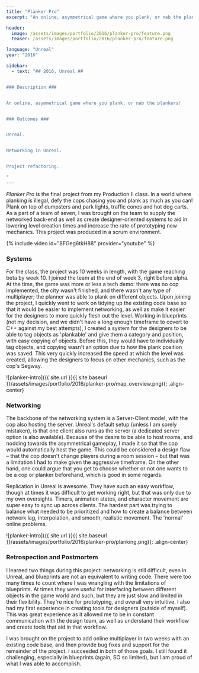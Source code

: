 ```yaml
---
title: "Planker Pro"
excerpt: "An online, asymmetrical game where you plank, or nab the plankers!"

header:
  image: /assets/images/portfolio/2016/planker-pro/feature.png
  teaser: /assets/images/portfolio/2016/planker-pro/feature.png

language: "Unreal"
year: "2016"

sidebar:
  - text: "## 2016, Unreal ##


### Description ###


An online, asymmetrical game where you plank, or nab the plankers!


### Outcomes ###


Unreal.


Networking in Unreal.


Project refactoring.

"
---
```


_Planker Pro_ is the final project from my Production II class. In a world where planking is illegal, defy the cops chasing you and plank as much as you can! Plank on top of dumpsters and park lights, traffic cones and hot dog carts. As a part of a team of seven, I was brought on the team to supply the networked back-end as well as create designer-oriented systems to aid in lowering level creation times and increase the rate of prototyping new mechanics. This project was produced in a scrum environment.

{% include video id="8FGeg6tkH88" provider="youtube" %}


### Systems ###

For the class, the project was 10 weeks in length, with the game reaching beta by week 10. I joined the team at the end of week 3, right before alpha. At the time, the game was more or less a tech demo: there was no cop implemented, the city wasn't finished, and there wasn't any type of multiplayer; the planner was able to plank on different objects. Upon joining the project, I quickly went to work on tidying up the existing code base so that it would be easier to implement networking, as well as make it easier for the designers to more quickly flesh out the level. Working in blueprints (not my decision, and we didn't have a long enough timeframe to covert to C++ against my best attempts), I created a system for the designers to be able to tag objects as 'plankable' and give them a category and position, with easy copying of objects. Before this, they would have to individually tag objects, and copying wasn't an option due to how the plank position was saved. This very quickly increased the speed at which the level was created, allowing the designers to focus on other mechanics, such as the cop's Segway.

![planker-intro]({{ site.url }}{{ site.baseurl }}/assets/images/portfolio/2016/planker-pro/map_overview.png){: .align-center}


### Networking ###

The backbone of the networking system is a Server-Client model, with the cop also hosting the server. Unreal's default setup (unless I am sorely mistaken), is that one client also runs as the server (a dedicated server option is also available). Because of the desire to be able to host rooms, and nodding towards the asymmetrical gameplay, I made it so that the cop would automatically host the game. This could be considered a design flaw – that the cop doesn't change players during a room session – but that was a limitation I had to make given the aggressive timeframe. On the other hand, one could argue that you get to choose whether or not one wants to be a cop or planker beforehand, which is good in some regards.

Replication in Unreal is awesome. They have such an easy workflow, though at times it was difficult to get working right, but that was only due to my own oversights. Timers, animation states, and character movement are super easy to sync up across clients. The hardest part was trying to balance what needed to be prioritized and how to create a balance between network lag, interpolation, and smooth, realistic movement. The 'normal' online problems.

![planker-intro]({{ site.url }}{{ site.baseurl }}/assets/images/portfolio/2016/planker-pro/planking.png){: .align-center}


### Retrospection and Postmortem ###

I learned two things during this project: networking is still difficult, even in Unreal, and blueprints are not an equivalent to writing code. There were too many times to count where I was wrangling with the limitations of blueprints. At times they were useful for interfacing between different objects in the game world and such, but they are just slow and limited in their flexibility. They're nice for prototyping, and overall very intuitive. I also had my first experience in creating tools for designers (outside of myself). This was great experience as it allowed me to be in constant communication with the design team, as well as understand their workflow and create tools that aid in that workflow.

I was brought on the project to add online multiplayer in two weeks with an existing code base, and then provide bug fixes and support for the remainder of the project. I succeeded in both of those goals. I still found it challenging, especially in blueprints (again, SO so limited), but I am proud of what I was able to accomplish.
